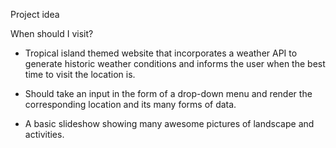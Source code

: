 Project idea

When should I visit?

- Tropical island themed website that incorporates a weather API to generate historic weather conditions and informs the user when the best time to visit the location is.

- Should take an input in the form of a drop-down menu and render the corresponding location and its many forms of data.

- A basic slideshow showing many awesome pictures of landscape and activities.